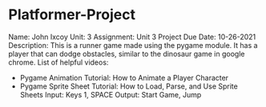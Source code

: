 # Platformer-Project
Name: John Ixcoy    Unit: 3 Assignment: Unit 3 Project
Due Date: 10-26-2021
Description:
This is a runner game made using the pygame module. It has a player that can dodge obstacles, similar to the dinosaur game in google chrome. 
List of helpful videos:
- Pygame Animation Tutorial: How to Animate a Player Character
- Pygame Sprite Sheet Tutorial: How to Load, Parse, and Use Sprite Sheets
Input: Keys 1, SPACE
Output: Start Game, Jump
